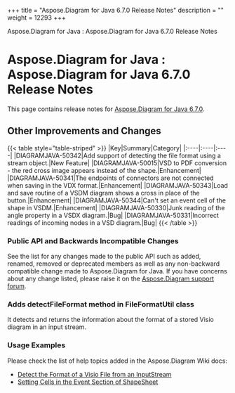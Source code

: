 +++
title = "Aspose.Diagram for Java 6.7.0 Release Notes" 
description = "" 
weight = 12293 
+++

Aspose.Diagram for Java : Aspose.Diagram for Java 6.7.0 Release Notes  

# Aspose.Diagram for Java : Aspose.Diagram for Java 6.7.0 Release Notes


This page contains release notes for [Aspose.Diagram for Java 6.7.0](http://maven.aspose.com/repository/simple/ext-release-local/com/aspose/aspose-diagram/6.7.0/).

## Other Improvements and Changes

{{< table style="table-striped" >}}
|Key|Summary|Category|
|:----|:----|:----|
|DIAGRAMJAVA-50342|Add support of detecting the file format using a stream object.|New Feature|
|DIAGRAMJAVA-50015|VSD to PDF conversion - the red cross image appears instead of the shape.|Enhancement|
|DIAGRAMJAVA-50341|The endpoints of connectors are not connected when saving in the VDX format.|Enhancement|
|DIAGRAMJAVA-50343|Load and save routine of a VSDM diagram shows a cross in place of the button.|Enhancement|
|DIAGRAMJAVA-50344|Can't set an event cell of the shape in VSDM.|Enhancement|
|DIAGRAMJAVA-50330|Junk reading of the angle property in a VSDX diagram.|Bug|
|DIAGRAMJAVA-50331|Incorrect readings of incoming nodes in a VSD diagram.|Bug|
{{< /table >}}

### Public API and Backwards Incompatible Changes

See the list for any changes made to the public API such as added, renamed, removed or deprecated members as well as any non-backward compatible change made to Aspose.Diagram for Java. If you have concerns about any change listed, please raise it on the [Aspose.Diagram support forum](http://www.aspose.com/community/forums/aspose.diagram-product-family/489/showforum.aspx).

### Adds detectFileFormat method in FileFormatUtil class

It detects and returns the information about the format of a stored Visio diagram in an input stream.

### Usage Examples

Please check the list of help topics added in the Aspose.Diagram Wiki docs:

*   [Detect the Format of a Visio File from an InputStream](http://www.aspose.com/docs/display/diagramjava/Introduction#Introduction-DetecttheFormatofaVisioFilefromanInputStream)
*   [Setting Cells in the Event Section of ShapeSheet](http://www.aspose.com/docs/display/diagramjava/Setting+Cells+in+the+Event+Section+of+ShapeSheet)


